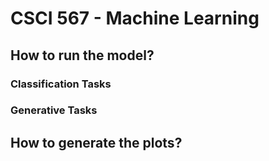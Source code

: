 # CSCI 567 - Machine Learning

## How to run the model?

### Classification Tasks

### Generative Tasks

## How to generate the plots?


